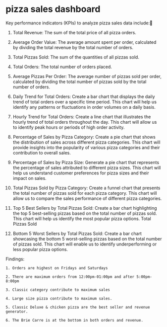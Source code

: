 # pizza sales dashboard
Key performance indicators (KPIs) to analyze pizza sales data include:
1. Total Revenue: The sum of the total price of all pizza orders.
2. Average Order Value: The average amount spent per order, calculated by dividing the total revenue by the total number of orders.
3. Total Pizzas Sold: The sum of the quantities of all pizzas sold.
4. Total Orders: The total number of orders placed.
5. Average Pizzas Per Order: The average number of pizzas sold per order, calculated by dividing the total number of pizzas sold by the total number of orders.

1. Daily Trend for Total Orders: Create a bar chart that displays the daily trend of total orders over a specific time period.  This chart will help us identify any patterns 
   or fluctuations in order volumes on a daily basis. 

2. Hourly Trend for Total Orders: Create a line chart that illustrates the hourly trend of total orders throughout the day. This chart will allow us to identify peak hours or 
   periods of high order activity. 

3. Percentage of Sales by Pizza Category: Create a pie chart that shows the distribution of sales across different pizza categories. This chart will    provide insights into 
   the popularity of various pizza categories and their contribution to overall sales.

4. Percentage of Sales by Pizza Size: Generate a pie chart that represents the percentage of sales attributed to different pizza sizes. This chart will help us understand 
   customer preferences for pizza sizes and their impact on sales.

5. Total Pizzas Sold by Pizza Category: Create a funnel chart that presents the total number of pizzas sold for each pizza category. This chart will allow us to compare the 
   sales performance of different pizza categories.

6. Top 5 Best Sellers by Total Pizzas Sold: Create a bar chart highlighting the top 5 best-selling pizzas based on the total number of pizzas sold. This chart will help us 
   identify the most popular pizza options. Total Pizzas Sold 

7. Bottom 5 Worst Sellers by Total Pizzas Sold: Create a bar chart showcasing the bottom 5 worst-selling pizzas based on the total number of pizzas sold. This chart will 
   enable us to identify underperforming or less popular pizza options.

Findings:

 	1. Orders are highest on Fridays and Saturdays
  
 	2. There are maximum orders from 12:00pm-01:00pm and after 5:00pm-8:00pm
  
 	3. Classic category contribute to maximum sales
  
 	4. Large size pizza contribute to maximum sales.
  
 	5. Classic Deluxe & chicken pizza are the best seller and revenue generator.
  
 	6. The Brie Carre is at the bottom in both orders and revenue.





